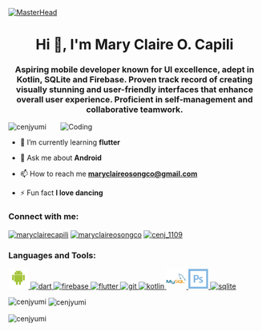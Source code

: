 [![MasterHead](https://3.bp.blogspot.com/-dB6ndKqIAuI/XdWeOASO5AI/AAAAAAAANZA/MSbT9mh6bukxkI-tqnu_GARIZZV5WNVhQCLcBGAsYHQ/s1600/image1.gif)](https://cenjyumi.io)
<h1 align="center">Hi 👋, I'm Mary Claire O. Capili</h1>
<h3 align="center">Aspiring mobile developer known for UI excellence, adept in Kotlin, SQLite and Firebase. Proven track record of creating visually stunning and user-friendly interfaces that enhance overall user experience. Proficient in self-management and collaborative teamwork.</h3>
<img align="right" alt="Coding" width="400" src="https://media.tenor.com/2SeTinGEKNQAAAAd/codelikeagirl.gif">


<p align="left"> <img src="https://komarev.com/ghpvc/?username=cenjyumi&label=Profile%20views&color=0e75b6&style=flat" alt="cenjyumi" /> </p>

- 🌱 I’m currently learning **flutter**

- 💬 Ask me about **Android**

- 📫 How to reach me **maryclaireosongco@gmail.com**

- ⚡ Fun fact **I love dancing**

<h3 align="left">Connect with me:</h3>
<p align="left">
<a href="https://linkedin.com/in/maryclairecapili" target="blank"><img align="center" src="https://raw.githubusercontent.com/rahuldkjain/github-profile-readme-generator/master/src/images/icons/Social/linked-in-alt.svg" alt="maryclairecapili" height="30" width="40" /></a>
<a href="https://fb.com/maryclaireosongco" target="blank"><img align="center" src="https://raw.githubusercontent.com/rahuldkjain/github-profile-readme-generator/master/src/images/icons/Social/facebook.svg" alt="maryclaireosongco" height="30" width="40" /></a>
<a href="https://instagram.com/cenj_1109" target="blank"><img align="center" src="https://raw.githubusercontent.com/rahuldkjain/github-profile-readme-generator/master/src/images/icons/Social/instagram.svg" alt="cenj_1109" height="30" width="40" /></a>
</p>

<h3 align="left">Languages and Tools:</h3>
<p align="left"> <a href="https://developer.android.com" target="_blank" rel="noreferrer"> <img src="https://raw.githubusercontent.com/devicons/devicon/master/icons/android/android-original-wordmark.svg" alt="android" width="40" height="40"/> </a> <a href="https://dart.dev" target="_blank" rel="noreferrer"> <img src="https://www.vectorlogo.zone/logos/dartlang/dartlang-icon.svg" alt="dart" width="40" height="40"/> </a> <a href="https://firebase.google.com/" target="_blank" rel="noreferrer"> <img src="https://www.vectorlogo.zone/logos/firebase/firebase-icon.svg" alt="firebase" width="40" height="40"/> </a> <a href="https://flutter.dev" target="_blank" rel="noreferrer"> <img src="https://www.vectorlogo.zone/logos/flutterio/flutterio-icon.svg" alt="flutter" width="40" height="40"/> </a> <a href="https://git-scm.com/" target="_blank" rel="noreferrer"> <img src="https://www.vectorlogo.zone/logos/git-scm/git-scm-icon.svg" alt="git" width="40" height="40"/> </a> <a href="https://kotlinlang.org" target="_blank" rel="noreferrer"> <img src="https://www.vectorlogo.zone/logos/kotlinlang/kotlinlang-icon.svg" alt="kotlin" width="40" height="40"/> </a> <a href="https://www.mysql.com/" target="_blank" rel="noreferrer"> <img src="https://raw.githubusercontent.com/devicons/devicon/master/icons/mysql/mysql-original-wordmark.svg" alt="mysql" width="40" height="40"/> </a> <a href="https://www.photoshop.com/en" target="_blank" rel="noreferrer"> <img src="https://raw.githubusercontent.com/devicons/devicon/master/icons/photoshop/photoshop-line.svg" alt="photoshop" width="40" height="40"/> </a> <a href="https://www.sqlite.org/" target="_blank" rel="noreferrer"> <img src="https://www.vectorlogo.zone/logos/sqlite/sqlite-icon.svg" alt="sqlite" width="40" height="40"/> </a> </p>

<p><img align="left" src="https://github-readme-stats.vercel.app/api/top-langs?username=cenjyumi&show_icons=true&locale=en&layout=compact" alt="cenjyumi" /></p>

<p>&nbsp;<img align="center" src="https://github-readme-stats.vercel.app/api?username=cenjyumi&show_icons=true&locale=en" alt="cenjyumi" /></p>

<p><img align="center" src="https://github-readme-streak-stats.herokuapp.com/?user=cenjyumi&" alt="cenjyumi" /></p>
